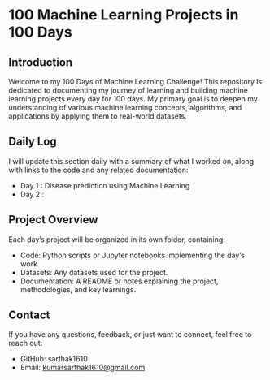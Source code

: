 # 100 Machine Learning Projects in 100 Days

## Introduction
Welcome to my 100 Days of Machine Learning Challenge! This repository is dedicated to documenting my journey of learning and building machine learning projects every day for 100 days. My primary goal is to deepen my understanding of various machine learning concepts, algorithms, and applications by applying them to real-world datasets.

## Daily Log
I will update this section daily with a summary of what I worked on, along with links to the code and any related documentation:

  * Day 1 : Disease prediction using Machine Learning
  * Day 2 : 

## Project Overview
Each day’s project will be organized in its own folder, containing:

  * Code: Python scripts or Jupyter notebooks implementing the day’s work.
  * Datasets: Any datasets used for the project.
  * Documentation: A README or notes explaining the project, methodologies, and key learnings.

## Contact
If you have any questions, feedback, or just want to connect, feel free to reach out:

  * GitHub: sarthak1610
  * Email: kumarsarthak1610@gmail.com

